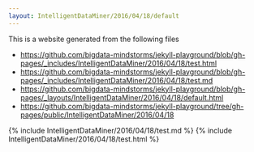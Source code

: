 ```yaml
---
layout: IntelligentDataMiner/2016/04/18/default
---
```

This is a website generated from the following files

* https://github.com/bigdata-mindstorms/jekyll-playground/blob/gh-pages/_includes/IntelligentDataMiner/2016/04/18/test.html
* https://github.com/bigdata-mindstorms/jekyll-playground/blob/gh-pages/_includes/IntelligentDataMiner/2016/04/18/test.md
* https://github.com/bigdata-mindstorms/jekyll-playground/blob/gh-pages/_layouts/IntelligentDataMiner/2016/04/18/default.html
* https://github.com/bigdata-mindstorms/jekyll-playground/tree/gh-pages/public/IntelligentDataMiner/2016/04/18

{% include IntelligentDataMiner/2016/04/18/test.md %}
{% include IntelligentDataMiner/2016/04/18/test.html %}
